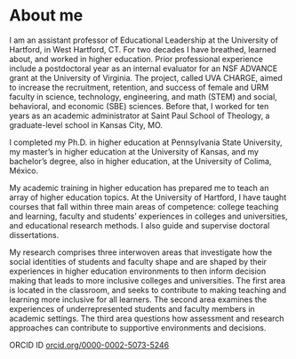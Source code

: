 # About me

I am an assistant professor of Educational Leadership at the University of Hartford,
in West Hartford, CT. For two decades I have breathed, learned about, and worked in
higher education. Prior professional experience include a postdoctoral year as an
internal evaluator for an NSF ADVANCE grant at the University of Virginia. The project,
called UVA CHARGE, aimed to increase the recruitment, retention, and success of female
and URM faculty in science, technology, engineering, and math (STEM) and social,
behavioral, and economic (SBE) sciences. Before that, I worked for ten years as an
academic administrator at Saint Paul School of Theology, a graduate-level school in
Kansas City, MO.

I completed my Ph.D. in higher education at Pennsylvania State University, my master’s
in higher education at the University of Kansas, and my bachelor’s degree, also in
higher education, at the University of Colima, México.

My academic training in higher education has prepared me to teach an array of higher
education topics. At the University of Hartford, I have taught courses that fall
within three main areas of competence: college teaching and learning, faculty and
students’ experiences in colleges and universities, and educational research methods.
I also guide and supervise doctoral dissertations.

My research comprises three interwoven areas that investigate how the social
identities of students and faculty shape and are shaped by their experiences
in higher education environments to then inform decision making that leads to
more inclusive colleges and universities. The first area is located in the
classroom, and seeks to contribute to making teaching and learning more inclusive
for all learners. The second area examines the experiences of underrepresented
students and faculty members in academic settings. The third area questions how
assessment and research approaches can contribute to supportive environments
and decisions.

ORCID ID [orcid.org/0000-0002-5073-5246](https://orcid.org/0000-0002-5073-5246)